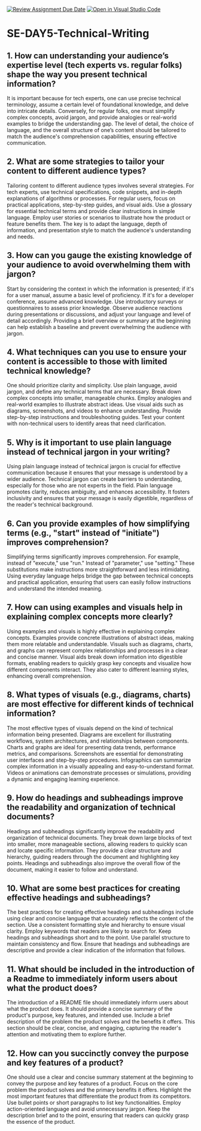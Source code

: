 [![Review Assignment Due Date](https://classroom.github.com/assets/deadline-readme-button-22041afd0340ce965d47ae6ef1cefeee28c7c493a6346c4f15d667ab976d596c.svg)](https://classroom.github.com/a/zsAR-pyY)
[![Open in Visual Studio Code](https://classroom.github.com/assets/open-in-vscode-2e0aaae1b6195c2367325f4f02e2d04e9abb55f0b24a779b69b11b9e10269abc.svg)](https://classroom.github.com/online_ide?assignment_repo_id=18608747&assignment_repo_type=AssignmentRepo)
# SE-DAY5-Technical-Writing
## 1. How can understanding your audience’s expertise level (tech experts vs. regular folks) shape the way you present technical information?
It is important because for tech experts, one can use precise technical terminology, assume a certain level of foundational knowledge, and delve into intricate details. Conversely, for regular folks, one must simplify complex concepts, avoid jargon, and provide analogies or real-world examples to bridge the understanding gap. The level of detail, the choice of language, and the overall structure of one’s content should be tailored to match the audience's comprehension capabilities, ensuring effective communication.
## 2. What are some strategies to tailor your content to different audience types?
Tailoring content to different audience types involves several strategies. For tech experts, use technical specifications, code snippets, and in-depth explanations of algorithms or processes. For regular users, focus on practical applications, step-by-step guides, and visual aids. Use a glossary for essential technical terms and provide clear instructions in simple language. Employ user stories or scenarios to illustrate how the product or feature benefits them. The key is to adapt the language, depth of information, and presentation style to match the audience's understanding and needs.
## 3. How can you gauge the existing knowledge of your audience to avoid overwhelming them with jargon?
Start by considering the context in which the information is presented; if it's for a user manual, assume a basic level of proficiency. If it's for a developer conference, assume advanced knowledge. Use introductory surveys or questionnaires to assess prior knowledge. Observe audience reactions during presentations or discussions, and adjust your language and level of detail accordingly. Providing a brief overview or summary at the beginning can help establish a baseline and prevent overwhelming the audience with jargon.
## 4. What techniques can you use to ensure your content is accessible to those with limited technical knowledge?
One should prioritize clarity and simplicity. Use plain language, avoid jargon, and define any technical terms that are necessary. Break down complex concepts into smaller, manageable chunks. Employ analogies and real-world examples to illustrate abstract ideas. Use visual aids such as diagrams, screenshots, and videos to enhance understanding. Provide step-by-step instructions and troubleshooting guides. Test your content with non-technical users to identify areas that need clarification.
## 5. Why is it important to use plain language instead of technical jargon in your writing?
Using plain language instead of technical jargon is crucial for effective communication because it ensures that your message is understood by a wider audience. Technical jargon can create barriers to understanding, especially for those who are not experts in the field. Plain language promotes clarity, reduces ambiguity, and enhances accessibility. It fosters inclusivity and ensures that your message is easily digestible, regardless of the reader's technical background.
## 6. Can you provide examples of how simplifying terms (e.g., "start" instead of "initiate") improves comprehension?
Simplifying terms significantly improves comprehension. For example, instead of "execute," use "run." Instead of "parameter," use "setting." These substitutions make instructions more straightforward and less intimidating. Using everyday language helps bridge the gap between technical concepts and practical application, ensuring that users can easily follow instructions and understand the intended meaning.
## 7. How can using examples and visuals help in explaining complex concepts more clearly?
Using examples and visuals is highly effective in explaining complex concepts. Examples provide concrete illustrations of abstract ideas, making them more relatable and understandable. Visuals such as diagrams, charts, and graphs can represent complex relationships and processes in a clear and concise manner. Visual aids break down information into digestible formats, enabling readers to quickly grasp key concepts and visualize how different components interact. They also cater to different learning styles, enhancing overall comprehension.
## 8. What types of visuals (e.g., diagrams, charts) are most effective for different kinds of technical information?
The most effective types of visuals depend on the kind of technical information being presented. Diagrams are excellent for illustrating workflows, system architectures, and relationships between components. Charts and graphs are ideal for presenting data trends, performance metrics, and comparisons. Screenshots are essential for demonstrating user interfaces and step-by-step procedures. Infographics can summarize complex information in a visually appealing and easy-to-understand format. Videos or animations can demonstrate processes or simulations, providing a dynamic and engaging learning experience.
## 9. How do headings and subheadings improve the readability and organization of technical documents?
Headings and subheadings significantly improve the readability and organization of technical documents. They break down large blocks of text into smaller, more manageable sections, allowing readers to quickly scan and locate specific information. They provide a clear structure and hierarchy, guiding readers through the document and highlighting key points. Headings and subheadings also improve the overall flow of the document, making it easier to follow and understand.
## 10. What are some best practices for creating effective headings and subheadings?
The best practices for creating effective headings and subheadings include using clear and concise language that accurately reflects the content of the section. Use a consistent formatting style and hierarchy to ensure visual clarity. Employ keywords that readers are likely to search for. Keep headings and subheadings short and to the point. Use parallel structure to maintain consistency and flow. Ensure that headings and subheadings are descriptive and provide a clear indication of the information that follows.
## 11. What should be included in the introduction of a Readme to immediately inform users about what the product does?
The introduction of a README file should immediately inform users about what the product does. It should provide a concise summary of the product's purpose, key features, and intended use. Include a brief description of the problem the product solves and the benefits it offers. This section should be clear, concise, and engaging, capturing the reader's attention and motivating them to explore further.
## 12. How can you succinctly convey the purpose and key features of a product?
One should use a clear and concise summary statement at the beginning to convey the purpose and key features of a product. Focus on the core problem the product solves and the primary benefits it offers. Highlight the most important features that differentiate the product from its competitors. Use bullet points or short paragraphs to list key functionalities. Employ action-oriented language and avoid unnecessary jargon. Keep the description brief and to the point, ensuring that readers can quickly grasp the essence of the product.
